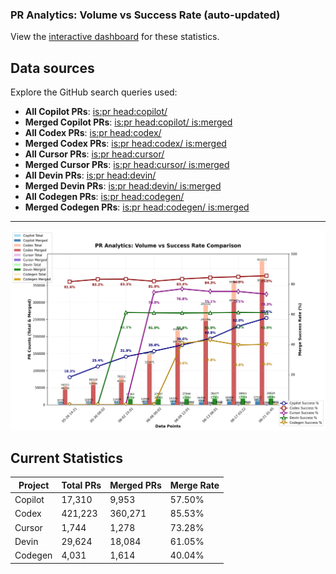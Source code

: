 ### PR Analytics: Volume vs Success Rate (auto-updated)

View the [interactive dashboard](https://aavetis.github.io/ai-pr-watcher/) for these statistics.

## Data sources

Explore the GitHub search queries used:

- **All Copilot PRs**: [is:pr head:copilot/](https://github.com/search?q=is:pr+head:copilot/&type=pullrequests)
- **Merged Copilot PRs**: [is:pr head:copilot/ is:merged](https://github.com/search?q=is:pr+head:copilot/+is:merged&type=pullrequests)
- **All Codex PRs**: [is:pr head:codex/](https://github.com/search?q=is:pr+head:codex/&type=pullrequests)
- **Merged Codex PRs**: [is:pr head:codex/ is:merged](https://github.com/search?q=is:pr+head:codex/+is:merged&type=pullrequests)
- **All Cursor PRs**: [is:pr head:cursor/](https://github.com/search?q=is:pr+head:cursor/&type=pullrequests)
- **Merged Cursor PRs**: [is:pr head:cursor/ is:merged](https://github.com/search?q=is:pr+head:cursor/+is:merged&type=pullrequests)
- **All Devin PRs**: [is:pr head:devin/](https://github.com/search?q=author:devin-ai-integration[bot]&type=pullrequests)
- **Merged Devin PRs**: [is:pr head:devin/ is:merged](https://github.com/search?q=author:devin-ai-integration[bot]+is:merged&type=pullrequests)
- **All Codegen PRs**: [is:pr head:codegen/](https://github.com/search?q=author:codegen-sh[bot]&type=pullrequests)
- **Merged Codegen PRs**: [is:pr head:codegen/ is:merged](https://github.com/search?q=author:codegen-sh[bot]+is:merged&type=pullrequests)

---

![chart](docs/chart.png)

## Current Statistics

| Project | Total PRs | Merged PRs | Merge Rate |
| ------- | --------- | ---------- | ---------- |
| Copilot | 17,310 | 9,953 | 57.50% |
| Codex | 421,223 | 360,271 | 85.53% |
| Cursor | 1,744 | 1,278 | 73.28% |
| Devin | 29,624 | 18,084 | 61.05% |
| Codegen | 4,031 | 1,614 | 40.04% |
